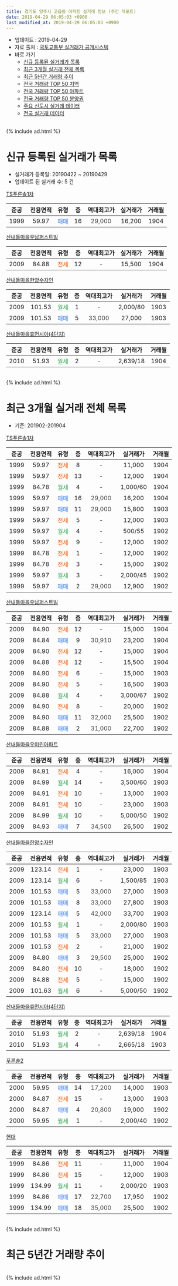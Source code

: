```yaml
---
title: 경기도 양주시 고읍동 아파트 실거래 정보 (주간 레포트)
date: 2019-04-29 06:05:03 +0900
last_modified_at: 2019-04-29 06:05:03 +0900
---
```


* 업데이트 : 2019-04-29
* 자료 출처 : [국토교통부 실거래가 공개시스템](http://rt.molit.go.kr)
* 바로 가기
    * [신규 등록된 실거래가 목록](#신규-등록된-실거래가-목록)
    * [최근 3개월 실거래 전체 목록](#최근-3개월-실거래-전체-목록)
    * [최근 5년간 거래량 추이](#최근-5년간-거래량-추이)
    * [전국 거래량 TOP 50 지역](https://inasie.github.io/apt-trade-info/최근-3개월-전국에서-가장-거래가-많이-발생한-지역)
    * [전국 거래량 TOP 50 아파트](https://inasie.github.io/apt-trade-info/최근-3개월-전국에서-가장-거래가-많이-발생한-아파트)
    * [전국 거래량 TOP 50 분양권](https://inasie.github.io/apt-trade-info/최근-3개월-전국에서-가장-거래가-많이-발생한-분양권)
    * [주요 신도시 실거래 데이터](https://inasie.github.io/apt-trade-info/주요-신도시)
    * [전국 실거래 데이터](https://inasie.github.io/apt-trade-info/전국)
<br>
{% include ad.html %}
<br>

# 신규 등록된 실거래가 목록
* 실거래가 등록일: 20190422 ~ 20190429
* 업데이트 된 실거래 수: 5 건


[TS푸른솔1차](https://search.naver.com/search.naver?query=%EA%B2%BD%EA%B8%B0%EB%8F%84+%EC%96%91%EC%A3%BC%EC%8B%9C+%EA%B3%A0%EC%9D%8D%EB%8F%99+TS%ED%91%B8%EB%A5%B8%EC%86%941%EC%B0%A8)

|준공|전용면적|유형|층|역대최고가|실거래가|거래월|
|:---:|:---:|:---:|:---:|:---:|:---:|:---:|
|1999|59.97|<span style="color:#4285f3">매매</span>|16|<span style="color:#444444">29,000</span>|16,200|1904|

[산내들마을우남퍼스트빌](https://search.naver.com/search.naver?query=%EA%B2%BD%EA%B8%B0%EB%8F%84+%EC%96%91%EC%A3%BC%EC%8B%9C+%EA%B3%A0%EC%9D%8D%EB%8F%99+%EC%82%B0%EB%82%B4%EB%93%A4%EB%A7%88%EC%9D%84%EC%9A%B0%EB%82%A8%ED%8D%BC%EC%8A%A4%ED%8A%B8%EB%B9%8C)

|준공|전용면적|유형|층|역대최고가|실거래가|거래월|
|:---:|:---:|:---:|:---:|:---:|:---:|:---:|
|2009|84.88|<span style="color:#ff5a00">전세</span>|12|<span style="color:#444444">-</span>|15,500|1904|

[산내들마을한양수자인](https://search.naver.com/search.naver?query=%EA%B2%BD%EA%B8%B0%EB%8F%84+%EC%96%91%EC%A3%BC%EC%8B%9C+%EA%B3%A0%EC%9D%8D%EB%8F%99+%EC%82%B0%EB%82%B4%EB%93%A4%EB%A7%88%EC%9D%84%ED%95%9C%EC%96%91%EC%88%98%EC%9E%90%EC%9D%B8)

|준공|전용면적|유형|층|역대최고가|실거래가|거래월|
|:---:|:---:|:---:|:---:|:---:|:---:|:---:|
|2009|101.53|<span style="color:#34a853">월세</span>|1|<span style="color:#444444">-</span>|2,000/80|1903|
|2009|101.53|<span style="color:#4285f3">매매</span>|5|<span style="color:#444444">33,000</span>|27,000|1903|

[산내들마을휴먼시아(4단지)](https://search.naver.com/search.naver?query=%EA%B2%BD%EA%B8%B0%EB%8F%84+%EC%96%91%EC%A3%BC%EC%8B%9C+%EA%B3%A0%EC%9D%8D%EB%8F%99+%EC%82%B0%EB%82%B4%EB%93%A4%EB%A7%88%EC%9D%84%ED%9C%B4%EB%A8%BC%EC%8B%9C%EC%95%84%284%EB%8B%A8%EC%A7%80%29)

|준공|전용면적|유형|층|역대최고가|실거래가|거래월|
|:---:|:---:|:---:|:---:|:---:|:---:|:---:|
|2010|51.93|<span style="color:#34a853">월세</span>|2|<span style="color:#444444">-</span>|2,639/18|1904|


<br>
{% include ad.html %}
<br>

# 최근 3개월 실거래 전체 목록
* 기준: 201902-201904


[TS푸른솔1차](https://search.naver.com/search.naver?query=%EA%B2%BD%EA%B8%B0%EB%8F%84+%EC%96%91%EC%A3%BC%EC%8B%9C+%EA%B3%A0%EC%9D%8D%EB%8F%99+TS%ED%91%B8%EB%A5%B8%EC%86%941%EC%B0%A8)

|준공|전용면적|유형|층|역대최고가|실거래가|거래월|
|:---:|:---:|:---:|:---:|:---:|:---:|:---:|
|1999|59.97|<span style="color:#ff5a00">전세</span>|8|<span style="color:#444444">-</span>|11,000|1904|
|1999|59.97|<span style="color:#ff5a00">전세</span>|13|<span style="color:#444444">-</span>|12,000|1904|
|1999|84.78|<span style="color:#34a853">월세</span>|4|<span style="color:#444444">-</span>|1,000/60|1904|
|1999|59.97|<span style="color:#4285f3">매매</span>|16|<span style="color:#444444">29,000</span>|16,200|1904|
|1999|59.97|<span style="color:#4285f3">매매</span>|11|<span style="color:#444444">29,000</span>|15,800|1903|
|1999|59.97|<span style="color:#ff5a00">전세</span>|5|<span style="color:#444444">-</span>|12,000|1903|
|1999|59.97|<span style="color:#34a853">월세</span>|4|<span style="color:#444444">-</span>|500/55|1902|
|1999|59.97|<span style="color:#ff5a00">전세</span>|9|<span style="color:#444444">-</span>|12,000|1902|
|1999|84.78|<span style="color:#ff5a00">전세</span>|1|<span style="color:#444444">-</span>|12,000|1902|
|1999|84.78|<span style="color:#ff5a00">전세</span>|3|<span style="color:#444444">-</span>|15,000|1902|
|1999|59.97|<span style="color:#34a853">월세</span>|3|<span style="color:#444444">-</span>|2,000/45|1902|
|1999|59.97|<span style="color:#4285f3">매매</span>|2|<span style="color:#444444">29,000</span>|12,900|1902|

[산내들마을우남퍼스트빌](https://search.naver.com/search.naver?query=%EA%B2%BD%EA%B8%B0%EB%8F%84+%EC%96%91%EC%A3%BC%EC%8B%9C+%EA%B3%A0%EC%9D%8D%EB%8F%99+%EC%82%B0%EB%82%B4%EB%93%A4%EB%A7%88%EC%9D%84%EC%9A%B0%EB%82%A8%ED%8D%BC%EC%8A%A4%ED%8A%B8%EB%B9%8C)

|준공|전용면적|유형|층|역대최고가|실거래가|거래월|
|:---:|:---:|:---:|:---:|:---:|:---:|:---:|
|2009|84.90|<span style="color:#ff5a00">전세</span>|12|<span style="color:#444444">-</span>|15,000|1904|
|2009|84.84|<span style="color:#4285f3">매매</span>|9|<span style="color:#444444">30,910</span>|23,200|1904|
|2009|84.90|<span style="color:#ff5a00">전세</span>|12|<span style="color:#444444">-</span>|15,000|1904|
|2009|84.88|<span style="color:#ff5a00">전세</span>|12|<span style="color:#444444">-</span>|15,500|1904|
|2009|84.90|<span style="color:#ff5a00">전세</span>|6|<span style="color:#444444">-</span>|15,000|1903|
|2009|84.90|<span style="color:#ff5a00">전세</span>|5|<span style="color:#444444">-</span>|16,500|1903|
|2009|84.88|<span style="color:#34a853">월세</span>|4|<span style="color:#444444">-</span>|3,000/67|1902|
|2009|84.90|<span style="color:#ff5a00">전세</span>|8|<span style="color:#444444">-</span>|20,000|1902|
|2009|84.90|<span style="color:#4285f3">매매</span>|11|<span style="color:#444444">32,000</span>|25,500|1902|
|2009|84.88|<span style="color:#4285f3">매매</span>|2|<span style="color:#444444">31,000</span>|22,700|1902|

[산내들마을우미린아파트](https://search.naver.com/search.naver?query=%EA%B2%BD%EA%B8%B0%EB%8F%84+%EC%96%91%EC%A3%BC%EC%8B%9C+%EA%B3%A0%EC%9D%8D%EB%8F%99+%EC%82%B0%EB%82%B4%EB%93%A4%EB%A7%88%EC%9D%84%EC%9A%B0%EB%AF%B8%EB%A6%B0%EC%95%84%ED%8C%8C%ED%8A%B8)

|준공|전용면적|유형|층|역대최고가|실거래가|거래월|
|:---:|:---:|:---:|:---:|:---:|:---:|:---:|
|2009|84.91|<span style="color:#ff5a00">전세</span>|4|<span style="color:#444444">-</span>|16,000|1904|
|2009|84.99|<span style="color:#34a853">월세</span>|14|<span style="color:#444444">-</span>|3,500/60|1903|
|2009|84.91|<span style="color:#ff5a00">전세</span>|10|<span style="color:#444444">-</span>|13,000|1903|
|2009|84.91|<span style="color:#ff5a00">전세</span>|10|<span style="color:#444444">-</span>|23,000|1903|
|2009|84.99|<span style="color:#34a853">월세</span>|10|<span style="color:#444444">-</span>|5,000/50|1902|
|2009|84.93|<span style="color:#4285f3">매매</span>|7|<span style="color:#444444">34,500</span>|26,500|1902|

[산내들마을한양수자인](https://search.naver.com/search.naver?query=%EA%B2%BD%EA%B8%B0%EB%8F%84+%EC%96%91%EC%A3%BC%EC%8B%9C+%EA%B3%A0%EC%9D%8D%EB%8F%99+%EC%82%B0%EB%82%B4%EB%93%A4%EB%A7%88%EC%9D%84%ED%95%9C%EC%96%91%EC%88%98%EC%9E%90%EC%9D%B8)

|준공|전용면적|유형|층|역대최고가|실거래가|거래월|
|:---:|:---:|:---:|:---:|:---:|:---:|:---:|
|2009|123.14|<span style="color:#ff5a00">전세</span>|1|<span style="color:#444444">-</span>|23,000|1903|
|2009|123.14|<span style="color:#34a853">월세</span>|6|<span style="color:#444444">-</span>|1,500/85|1903|
|2009|101.53|<span style="color:#4285f3">매매</span>|5|<span style="color:#444444">33,000</span>|27,000|1903|
|2009|101.53|<span style="color:#4285f3">매매</span>|8|<span style="color:#444444">33,000</span>|27,800|1903|
|2009|123.14|<span style="color:#4285f3">매매</span>|5|<span style="color:#444444">42,000</span>|33,700|1903|
|2009|101.53|<span style="color:#34a853">월세</span>|1|<span style="color:#444444">-</span>|2,000/80|1903|
|2009|101.53|<span style="color:#4285f3">매매</span>|5|<span style="color:#444444">33,000</span>|27,000|1903|
|2009|101.53|<span style="color:#ff5a00">전세</span>|2|<span style="color:#444444">-</span>|21,000|1902|
|2009|84.80|<span style="color:#4285f3">매매</span>|3|<span style="color:#444444">29,500</span>|25,000|1902|
|2009|84.80|<span style="color:#ff5a00">전세</span>|10|<span style="color:#444444">-</span>|18,000|1902|
|2009|84.88|<span style="color:#ff5a00">전세</span>|5|<span style="color:#444444">-</span>|15,000|1902|
|2009|101.63|<span style="color:#34a853">월세</span>|6|<span style="color:#444444">-</span>|5,000/50|1902|

[산내들마을휴먼시아(4단지)](https://search.naver.com/search.naver?query=%EA%B2%BD%EA%B8%B0%EB%8F%84+%EC%96%91%EC%A3%BC%EC%8B%9C+%EA%B3%A0%EC%9D%8D%EB%8F%99+%EC%82%B0%EB%82%B4%EB%93%A4%EB%A7%88%EC%9D%84%ED%9C%B4%EB%A8%BC%EC%8B%9C%EC%95%84%284%EB%8B%A8%EC%A7%80%29)

|준공|전용면적|유형|층|역대최고가|실거래가|거래월|
|:---:|:---:|:---:|:---:|:---:|:---:|:---:|
|2010|51.93|<span style="color:#34a853">월세</span>|2|<span style="color:#444444">-</span>|2,639/18|1904|
|2010|51.93|<span style="color:#34a853">월세</span>|4|<span style="color:#444444">-</span>|2,665/18|1903|


<script async src="//pagead2.googlesyndication.com/pagead/js/adsbygoogle.js"></script>
<!-- 기본 -->
<ins class="adsbygoogle"
     style="display:block"
     data-ad-client="ca-pub-2446590836940007"
     data-ad-slot="1659523306"
     data-ad-format="auto"
     data-full-width-responsive="true"></ins>
<script>
(adsbygoogle = window.adsbygoogle || []).push({});
</script>


[푸른솔2](https://search.naver.com/search.naver?query=%EA%B2%BD%EA%B8%B0%EB%8F%84+%EC%96%91%EC%A3%BC%EC%8B%9C+%EA%B3%A0%EC%9D%8D%EB%8F%99+%ED%91%B8%EB%A5%B8%EC%86%942)

|준공|전용면적|유형|층|역대최고가|실거래가|거래월|
|:---:|:---:|:---:|:---:|:---:|:---:|:---:|
|2000|59.95|<span style="color:#4285f3">매매</span>|14|<span style="color:#444444">17,200</span>|14,000|1903|
|2000|84.87|<span style="color:#ff5a00">전세</span>|15|<span style="color:#444444">-</span>|13,000|1903|
|2000|84.87|<span style="color:#4285f3">매매</span>|4|<span style="color:#444444">20,800</span>|19,000|1902|
|2000|59.95|<span style="color:#34a853">월세</span>|1|<span style="color:#444444">-</span>|2,000/40|1902|

[현대](https://search.naver.com/search.naver?query=%EA%B2%BD%EA%B8%B0%EB%8F%84+%EC%96%91%EC%A3%BC%EC%8B%9C+%EA%B3%A0%EC%9D%8D%EB%8F%99+%ED%98%84%EB%8C%80)

|준공|전용면적|유형|층|역대최고가|실거래가|거래월|
|:---:|:---:|:---:|:---:|:---:|:---:|:---:|
|1999|84.86|<span style="color:#ff5a00">전세</span>|11|<span style="color:#444444">-</span>|11,000|1904|
|1999|84.86|<span style="color:#ff5a00">전세</span>|15|<span style="color:#444444">-</span>|12,000|1903|
|1999|134.99|<span style="color:#34a853">월세</span>|11|<span style="color:#444444">-</span>|2,000/20|1903|
|1999|84.86|<span style="color:#4285f3">매매</span>|17|<span style="color:#444444">22,700</span>|17,950|1902|
|1999|134.99|<span style="color:#4285f3">매매</span>|18|<span style="color:#444444">35,000</span>|25,500|1902|


<br>
{% include ad.html %}
<br>

# 최근 5년간 거래량 추이


<div style="width:100%;">
    <canvas id="deal_progress" height="200"></canvas>
</div>

<script>
new Chart(document.getElementById("deal_progress"), {
    type: 'line',
    data: {
        labels: ['201404','201405','201406','201407','201408','201409','201410','201411','201412','201501','201502','201503','201504','201505','201506','201507','201508','201509','201510','201511','201512','201601','201602','201603','201604','201605','201606','201607','201608','201609','201610','201611','201612','201701','201702','201703','201704','201705','201706','201707','201708','201709','201710','201711','201712','201801','201802','201803','201804','201805','201806','201807','201808','201809','201810','201811','201812','201901','201902','201903','201904'],
        datasets: [{
            label: '매매',
            pointRadius: 1,
            data: [11, 10, 8, 10, 17, 26, 8, 15, 9, 18, 12, 25, 22, 35, 23, 26, 30, 26, 24, 27, 15, 18, 30, 34, 18, 15, 12, 13, 17, 17, 24, 13, 17, 5, 11, 10, 15, 13, 16, 7, 9, 13, 10, 14, 11, 10, 13, 15, 9, 7, 7, 10, 18, 11, 8, 6, 10, 10, 8, 6, 2],
            borderColor: "rgba(255, 201, 14, 1)",
            backgroundColor: "rgba(255, 201, 14, 0.5)",
            fill: false,
            lineTension: 0
        },{
            label: '전월세',
            pointRadius: 1,
            data: [20, 26, 57, 21, 39, 26, 24, 29, 20, 31, 20, 24, 23, 27, 22, 22, 31, 28, 29, 18, 21, 18, 19, 22, 18, 19, 59, 16, 21, 13, 21, 16, 17, 12, 16, 16, 12, 20, 12, 12, 18, 21, 14, 20, 21, 24, 10, 25, 11, 23, 49, 19, 10, 15, 19, 13, 17, 17, 13, 13, 9],
            borderColor: "rgba(0, 141, 185, 1)",
            backgroundColor: "rgba(0, 141, 185, 0.5)",
            fill: false,
            lineTension: 0
        }
        ]
    },
    options: {
        responsive: true,
        title: {
            display: false
        },
        tooltips: {
            mode: 'index',
            intersect: false
        },
        hover: {
            mode: 'nearest',
            intersect: true
        },
        scales: {
            xAxes: [{
                display: true,
                scaleLabel: {
                    display: true,
                    labelString: '년/월'
                }
            }],
            yAxes: [{
                display: true,
                ticks: {
                    suggestedMin: 0,
                },
                scaleLabel: {
                    display: true,
                    labelString: '실거래 수'
                }
            }]
        }
    }
});

</script>


<br>
{% include ad.html %}
<br>

